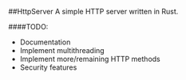 ##HttpServer
A simple HTTP server written in Rust.

####TODO:
- Documentation
- Implement multithreading
- Implement more/remaining HTTP methods
- Security features
